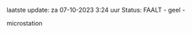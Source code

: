 laatste update: 
za 07-10-2023  3:24   uur 
Status: FAALT - geel - 
<div class="service Y">microstation</div>